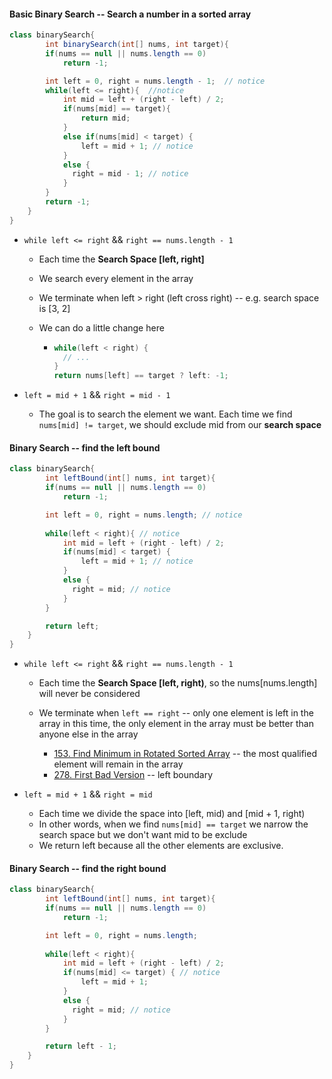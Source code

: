 #### Basic Binary Search -- Search a number in a sorted array

```java
class binarySearch{
		int binarySearch(int[] nums, int target){
        if(nums == null || nums.length == 0)
            return -1;

        int left = 0, right = nums.length - 1;  // notice
        while(left <= right){  //notice
            int mid = left + (right - left) / 2;
            if(nums[mid] == target){
                return mid; 
            }
            else if(nums[mid] < target) { 
                left = mid + 1; // notice
            }
            else { 
              right = mid - 1; // notice
            }
        }
        return -1;
    }
}
```

* `while left <= right` && `right == nums.length - 1`

  * Each time the **Search Space [left, right]**

  * We search every element in the array

  * We terminate when left > right (left cross right) -- e.g. search space is [3, 2]

  * We can do a little change here

    * ```java
      while(left < right) {
      	// ...
      }
      return nums[left] == target ? left: -1;
      ```

* `left = mid + 1` && `right = mid - 1`
  * The goal is to search the element we want. Each time we find `nums[mid] != target`, we should exclude mid from our **search space**

#### Binary Search -- find the left bound

```java
class binarySearch{		
		int leftBound(int[] nums, int target){
        if(nums == null || nums.length == 0)
            return -1;

        int left = 0, right = nums.length; // notice
        
      	while(left < right){ // notice
            int mid = left + (right - left) / 2;
            if(nums[mid] < target) { 
                left = mid + 1; // notice
            }
            else { 
              right = mid; // notice
            }
        }

        return left;
    }
}
```

* `while left <= right` && `right == nums.length - 1`

  * Each time the **Search Space [left, right)**, so the nums[nums.length] will never be considered

  * We terminate when `left == right` -- only one element is left in the array in this time, the only element in the array must be better than anyone else in the array
    * [153. Find Minimum in Rotated Sorted Array](https://leetcode.com/problems/find-minimum-in-rotated-sorted-array) -- the most qualified element will remain in the array
    * [278. First Bad Version](https://leetcode.com/problems/first-bad-version) -- left boundary

* `left = mid + 1` && `right = mid`

  * Each time we divide the space into [left, mid) and [mid + 1, right)
  * In other words, when we find `nums[mid] == target` we narrow the search space but we don't want mid to be exclude
  * We return left because all the other elements are exclusive.

#### Binary Search -- find the right bound

```java
class binarySearch{		
		int leftBound(int[] nums, int target){
        if(nums == null || nums.length == 0)
            return -1;

        int left = 0, right = nums.length; 
        
      	while(left < right){ 
            int mid = left + (right - left) / 2;
            if(nums[mid] <= target) { // notice
                left = mid + 1; 
            }
            else { 
              right = mid; // notice
            }
        }

        return left - 1;
    }
}
```

